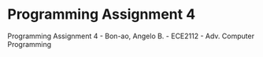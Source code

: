 # Programming Assignment 4
Programming Assignment 4 - Bon-ao, Angelo B. - ECE2112 - Adv. Computer Programming
